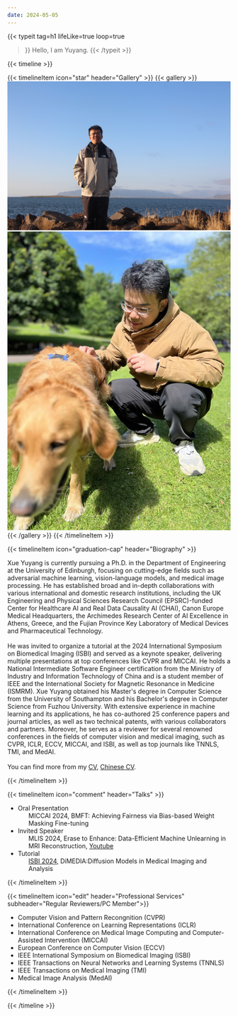 ```yaml
---
date: 2024-05-05
---
```


{{< typeit 
  tag=h1
  lifeLike=true
  loop=true
>}}
Hello, I am Yuyang. 
{{< /typeit >}}


{{< timeline >}}


{{< timelineItem icon="star" header="Gallery" >}}
{{< gallery >}}
<img src="gallery/01.JPG" class="grid-w66" />
<img src="gallery/03.jpg" class="grid-w33" />
{{< /gallery >}}
{{< /timelineItem >}}


{{< timelineItem icon="graduation-cap" header="Biography" >}}

Xue Yuyang is currently pursuing a Ph.D. in the Department of Engineering at the University of Edinburgh, focusing on cutting-edge fields such as adversarial machine learning, vision-language models, and medical image processing. He has established broad and in-depth collaborations with various international and domestic research institutions, including the UK Engineering and Physical Sciences Research Council (EPSRC)-funded Center for Healthcare AI and Real Data Causality AI (CHAI), Canon Europe Medical Headquarters, the Archimedes Research Center of AI Excellence in Athens, Greece, and the Fujian Province Key Laboratory of Medical Devices and Pharmaceutical Technology.
<br>
<br>
He was invited to organize a tutorial at the 2024 International Symposium on Biomedical Imaging (ISBI) and served as a keynote speaker, delivering multiple presentations at top conferences like CVPR and MICCAI. He holds a National Intermediate Software Engineer certification from the Ministry of Industry and Information Technology of China and is a student member of IEEE and the International Society for Magnetic Resonance in Medicine (ISMRM). Xue Yuyang obtained his Master's degree in Computer Science from the University of Southampton and his Bachelor's degree in Computer Science from Fuzhou University. With extensive experience in machine learning and its applications, he has co-authored 25 conference papers and journal articles, as well as two technical patents, with various collaborators and partners. Moreover, he serves as a reviewer for several renowned conferences in the fields of computer vision and medical imaging, such as CVPR, ICLR, ECCV, MICCAI, and ISBI, as well as top journals like TNNLS, TMI, and MedAI.
<br>
<br>
You can find more from my <a href="docs/Yuyang_CV.pdf">CV</a>, <a href="docs/zh_Yuyang_CV.pdf">Chinese CV</a>.

{{< /timelineItem >}}


{{< timelineItem icon="comment" header="Talks" >}}
<ul>
  <li>
    Oral Presentation
    <ul>MICCAI 2024, BMFT: Achieving Fairness via Bias-based Weight Masking Fine-tuning</ul>
  </li>
  <li>
    Invited Speaker
    <ul>MLIS 2024, Erase to Enhance: Data-Efficient Machine Unlearning in MRI Reconstruction, <a href="https://www.youtube.com/watch?v=8GSYCXoiDaQ&t=5s">Youtube</a></ul>
  </li>
<li>
    Tutorial
    <ul><a href="https://vios.science/tutorials/DiMEDIA-2024">ISBI 2024</a>, DiMEDIA:Diffusion Models in Medical Imaging and Analysis </ul>
  </li>
</ul>

{{< /timelineItem >}}

{{< timelineItem icon="edit" header="Professional Services" subheader="Regular Reviewers/PC Member">}}


<ul>
  <li>Computer Vision and Pattern Recongnition (CVPR)</li>
  <li>International Conference on Learning Representations (ICLR)</li>
  <li>International Conference on Medical Image Computing and Computer-Assisted Intervention (MICCAI)</li>
  <li>European Conference on Computer Vision (ECCV)</li>
  <li>IEEE International Symposium on Biomedical Imaging (ISBI)</li>
  <li>IEEE Transactions on Neural Networks and Learning Systems (TNNLS)</li>
  <li>IEEE Transactions on Medical Imaging (TMI)</li>
  <li>Medical Image Analysis (MedAI)</li>
</ul>

{{< /timelineItem >}}



{{< /timeline >}}